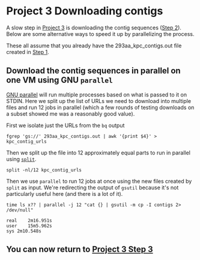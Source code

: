 # Project 3 Downloading contigs

A slow step in [Project 3](Project-3) is downloading the contig sequences ([Step 2](Project-2#step-2-filter-for-sequences-less-than-297-amino-acids-in-length)). Below are some alternative ways to speed it up by parallelizing the process.

These all assume that you already have the 293aa_kpc_contigs.out file created in [Step 1](https://github.com/ncbi/workshop-asm-ngs-2022/wiki/Project-3#step-1-get-a-list-of-contigs-with-sequences-of-interest).

## Download the contig sequences in parallel on one VM using GNU `parallel`

[GNU parallel](https://www.gnu.org/software/parallel/) will run multiple processes based on what is passed to it on STDIN. Here we split up the list of URLs we need to download into multiple files and run 12 jobs in parallel (which a few rounds of testing downloads on a subset showed me was a reasonably good value).

First we isolate just the URLs from the `bq` output

```shell
fgrep 'gs://' 293aa_kpc_contigs.out | awk '{print $4}' > kpc_contig_urls
```

Then we split up the file into 12 approximately equal parts to run in parallel using [`split`](https://www.man7.org/linux/man-pages/man1/split.1.html).

```shell
split -nl/12 kpc_contig_urls
```

Then we use `parallel` to run 12 jobs at once using the new files created by `split` as input. We're redirecting the output of `gsutil` because it's not particularly useful here (and there is a lot of it).

```shell
time ls x?? | parallel -j 12 "cat {} | gsutil -m cp -I contigs 2> /dev/null"
```

```
real	2m16.951s
user	15m5.962s
sys	2m10.548s
```

## You can now return to [Project 3 Step 3](https://github.com/ncbi/workshop-asm-ngs-2022/wiki/Project-3#step-3-cut-out-coding-sequences)


